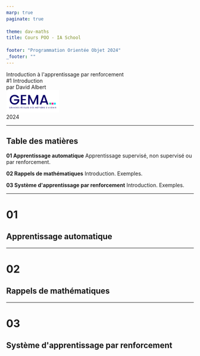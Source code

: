 ```yaml
---
marp: true
paginate: true

theme: dav-maths
title: Cours POO - IA School

footer: "Programmation Orientée Objet 2024"
_footer: ""
---
```


<!-- PARTIE 0 : Présentation du cours -->

<!-- _paginate: skip -->
<!-- _class: cover -->

<div class="coverBlockCenter">
<div class="coverModuleName">Introduction à l'apprentissage par renforcement</div>
<div class="coverCourseName"><span class="important">#1 </span>Introduction</div>
<div class="coverAuthor">par <span class="important">David Albert</span></div>
</div>

<img class="coverFooterLeft" style="background-color:#fff" height="60px" src="assets/img/logo-gema.png" />
<div class="coverYear coverFooterRight">2024</div>

<!-- TABLE DES MATIERES -->

---

## Table des matières

<b><span class="important">01 </span> Apprentissage automatique</b>
Apprentissage supervisé, non supervisé ou par renforcement.

<b><span class="important">02 </span> Rappels de mathématiques</b>
Introduction. Exemples.

<b><span class="important">03 </span> Système d'apprentissage par renforcement</b>
Introduction. Exemples.

---

<!-- PARTIE 01 : Premier programme C++ -->

<div class='main'>

# 01

## Apprentissage automatique

</div>

---

<!-- PARTIE 01 : Type de données -->

<div class='main'>

# 02

## Rappels de mathématiques

</div>

---

<!-- PARTIE 03 : Système d'apprentissage par renforcement -->

<div class='main'>

# 03

## Système d'apprentissage par renforcement

</div>
